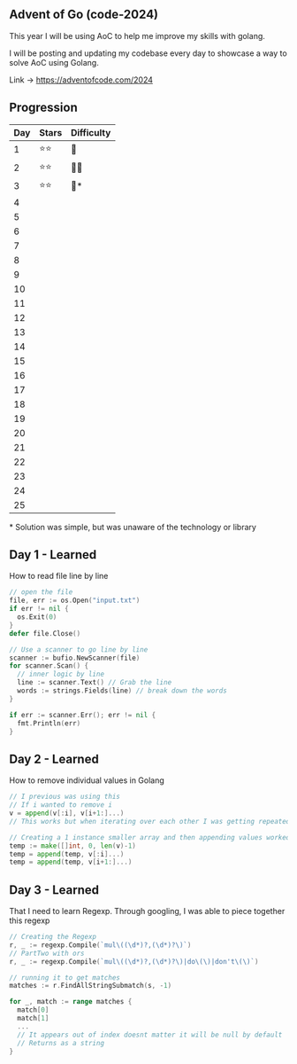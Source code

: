 ## Advent of Go (code-2024)

This year I will be using AoC to help me improve my skills with golang.

I will be posting and updating my codebase every day to showcase a way to solve AoC using Golang.

Link -> https://adventofcode.com/2024

## Progression

| Day | Stars | Difficulty |
| --- | ----- | ---------- |
| 1   | ⭐⭐  | 🧩         |
| 2   | ⭐⭐  | 🧩🧩       |
| 3   | ⭐⭐  | 🧩\*       |
| 4   |       |            |
| 5   |       |            |
| 6   |       |            |
| 7   |       |            |
| 8   |       |            |
| 9   |       |            |
| 10  |       |            |
| 11  |       |            |
| 12  |       |            |
| 13  |       |            |
| 14  |       |            |
| 15  |       |            |
| 16  |       |            |
| 17  |       |            |
| 18  |       |            |
| 19  |       |            |
| 20  |       |            |
| 21  |       |            |
| 22  |       |            |
| 23  |       |            |
| 24  |       |            |
| 25  |       |            |

\* Solution was simple, but was unaware of the technology or library

## Day 1 - Learned

How to read file line by line

```go
// open the file
file, err := os.Open("input.txt")
if err != nil {
  os.Exit(0)
}
defer file.Close()

// Use a scanner to go line by line
scanner := bufio.NewScanner(file)
for scanner.Scan() {
  // inner logic by line
  line := scanner.Text() // Grab the line
  words := strings.Fields(line) // break down the words
}

if err := scanner.Err(); err != nil {
  fmt.Println(err)
}
```

## Day 2 - Learned

How to remove individual values in Golang

```go
// I previous was using this
// If i wanted to remove i
v = append(v[:i], v[i+1:]...)
// This works but when iterating over each other I was getting repeated values

// Creating a 1 instance smaller array and then appending values worked and was a much better solution.
temp := make([]int, 0, len(v)-1)
temp = append(temp, v[:i]...)
temp = append(temp, v[i+1:]...)
```

## Day 3 - Learned

That I need to learn Regexp. Through googling, I was able to piece together this regexp

```go
// Creating the Regexp
r, _ := regexp.Compile(`mul\((\d*)?,(\d*)?\)`)
// PartTwo with ors
r, _ := regexp.Compile(`mul\((\d*)?,(\d*)?\)|do\(\)|don't\(\)`)

// running it to get matches
matches := r.FindAllStringSubmatch(s, -1)

for _, match := range matches {
  match[0]
  match[1]
  ...
  // It appears out of index doesnt matter it will be null by default
  // Returns as a string
}
```
